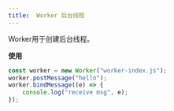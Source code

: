 ```yaml
---
title:  Worker 后台线程
---
```

Worker用于创建后台线程。

**使用**

```javascript
const worker = new Worker("worker-index.js");
worker.postMessage("hello");
worker.bindMessage((e) => {
    console.log("receive msg", e);
});
```

